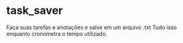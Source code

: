 # task_saver
Faça suas tarefas e anotações e salve em um arquivo .txt
Tudo isso enquanto cronometra o tempo utilizado.
